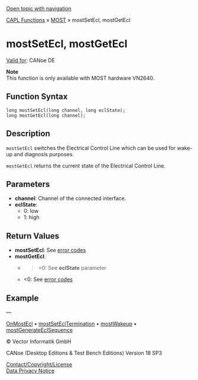 [Open topic with navigation](../../../../../CANoeDEFamily.htm#Topics/CAPLFunctions/MOST/Functions/CAPLfunctionMOSTSetGetEcl.md)

[CAPL Functions](../../CAPLfunctions.md) » [MOST](../CAPLfunctionsMOSTOverview.md) » mostSetEcl, mostGetEcl

# mostSetEcl, mostGetEcl

[Valid for](../../../Shared/FeatureAvailability.md): CANoe DE

**Note**  
This function is only available with MOST hardware VN2640.

## Function Syntax

```
long mostSetEcl(long channel, long eclState);
long mostGetEcl(long channel);
```

## Description

`mostSetEcl` switches the Electrical Control Line which can be used for wake-up and diagnosis purposes.

`mostGetEcl` returns the current state of the Electrical Control Line.

## Parameters

- **channel**: Channel of the connected interface.
- **eclState**:
  - 0: low
  - 1: high

## Return Values

- **mostSetEcl**: See [error codes](../CAPLfunctionsMOSTErrorCodes.md)
- **mostGetEcl**:
  - >=0: See **eclState** parameter
  - <0: See [error codes](../CAPLfunctionsMOSTErrorCodes.md)

## Example

—

[OnMostEcl](../EventProcedures/CAPLfunctionOnMOSTEcl.md) • [mostSetEclTermination](CAPLfunctionMOSTSetGetEclTermination.md) • [mostWakeup](CAPLfunctionMOSTWakeup.md) • [mostGenerateEclSequence](CAPLfunctionMOSTGenerateEclSequence.md)

© Vector Informatik GmbH

CANoe (Desktop Editions & Test Bench Editions) Version 18 SP3

[Contact/Copyright/License](../../../Shared/ContactCopyrightLicense.md)  
[Data Privacy Notice](https://www.vector.com/int/en/company/get-info/privacy-policy/)
